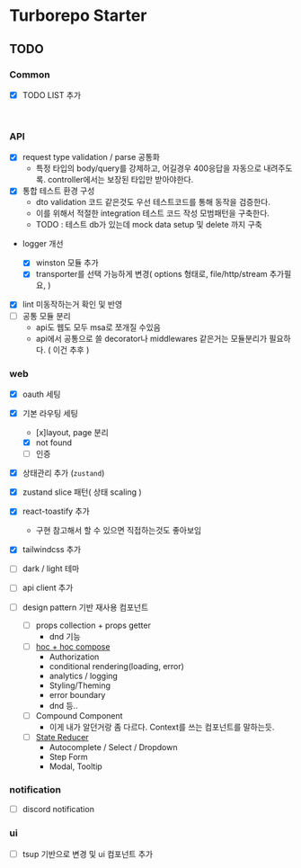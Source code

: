 # Turborepo Starter

## TODO

### Common

- [x] TODO LIST 추가

<br>

### API

- [x] request type validation / parse 공통화
  - 특정 타입의 body/query를 강제하고, 어길경우 400응답을 자동으로 내려주도록. controller에서는 보장된 타입만 받아야한다.
- [x] 통합 테스트 환경 구성
  - dto validation 코드 같은것도 우선 테스트코드를 통해 동작을 검증한다.
  - 이를 위해서 적절한 integration 테스트 코드 작성 모범패턴을 구축한다.
  - TODO : 테스트 db가 있는데 mock data setup 및 delete 까지 구축
- logger 개선

  - [x] winston 모듈 추가
  - [x] transporter를 선택 가능하게 변경( options 형태로, file/http/stream 추가필요, )

- [x] lint 미동작하는거 확인 및 반영
- [ ] 공통 모듈 분리
  - api도 웹도 모두 msa로 쪼개질 수있음
  - api에서 공통으로 쓸 decorator나 middlewares 같은거는 모듈분리가 필요하다. ( 이건 추후 )

### web

- [x] oauth 세팅
- [x] 기본 라우팅 세팅
  - [x]layout, page 분리
  - [x] not found
  - [ ] 인증
- [x] 상태관리 추가 (`zustand`)
- [x] zustand slice 패턴( 상태 scaling )
- [x] react-toastify 추가
  - 구현 참고해서 할 수 있으면 직접하는것도 좋아보임
- [x] tailwindcss 추가
- [ ] dark / light 테마
- [ ] api client 추가

- [ ] design pattern 기반 재사용 컴포넌트
  - [ ] props collection + props getter
    - dnd 기능
  - [ ] [hoc + hoc compose](https://chatgpt.com/c/67d43fb3-64ac-800c-833c-6de59c24dd17)
    - Authorization
    - conditional rendering(loading, error)
    - analytics / logging
    - Styling/Theming
    - error boundary
    - dnd 등..
  - [ ] Compound Component
    - 이게 내가 알던거랑 좀 다르다. Context를 쓰는 컴포넌트를 말하는듯.
  - [ ] [State Reducer](https://chatgpt.com/c/67d4441e-ac48-800c-bc59-51d07c73e51e)
    - Autocomplete / Select / Dropdown
    - Step Form
    - Modal, Tooltip

### notification

- [ ] discord notification

### ui

- [ ] tsup 기반으로 변경 및 ui 컴포넌트 추가

